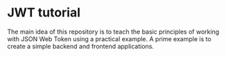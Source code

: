 # JWT tutorial

The main idea of this repository is to teach the basic principles of working with JSON Web Token using a practical example. A prime example is to create a simple backend and frontend applications.
